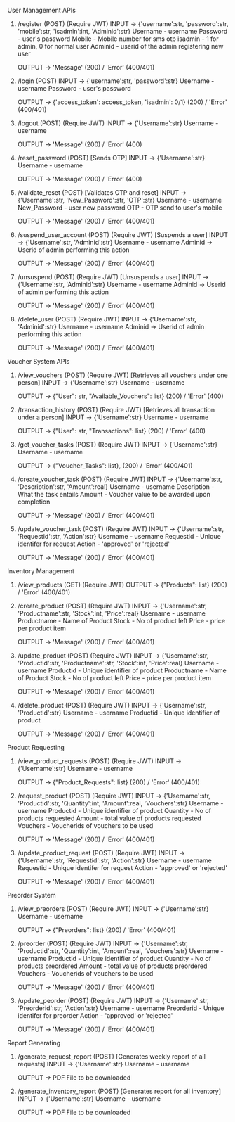 User Management APIs

 1. /register (POST) (Require JWT)
    INPUT -> {'username':str, 'password':str, 'mobile':str, 'isadmin':int, 'Adminid':str} 
        Username - username
        Password - user's password
        Mobile - Mobile number for sms otp
        isadmin - 1 for admin, 0 for normal user
        Adminid - userid of the admin registering new user

    OUTPUT -> 'Message' (200) / 'Error' (400/401)

 2. /login (POST)
    INPUT -> {'username':str, 'password':str}
        Username - username
        Password - user's password
    
    OUTPUT -> {'access_token': access_token, 'isadmin': 0/1} (200) / 'Error' (400/401)

 3. /logout (POST) (Require JWT)
    INPUT -> {'Username':str}
        Username - username
    
    OUTPUT -> 'Message' (200) / 'Error' (400)

 4. /reset_password (POST)     [Sends OTP]
    INPUT -> {'Username':str}
        Username - username
    
    OUTPUT -> 'Message' (200) / 'Error' (400)

 5. /validate_reset (POST)      [Validates OTP and reset]
    INPUT -> {'Username':str, 'New_Password':str, 'OTP':str}
        Username - username
        New_Password - user new password
        OTP - OTP send to user's mobile

    OUTPUT -> 'Message' (200) / 'Error' (400/401)

 6. /suspend_user_account (POST) (Require JWT)       [Suspends a user]
    INPUT -> {'Username':str, 'Adminid':str}
        Username - username
        Adminid -> Userid of admin performing this action
    
    OUTPUT -> 'Message' (200) / 'Error' (400/401)

 7. /unsuspend (POST)  (Require JWT)       [Unsuspends a user]
    INPUT -> {'Username':str, 'Adminid':str}
        Username - username
        Adminid -> Userid of admin performing this action
    
    OUTPUT -> 'Message' (200) / 'Error' (400/401)

 8. /delete_user (POST)  (Require JWT)
    INPUT -> {'Username':str, 'Adminid':str}
        Username - username
        Adminid -> Userid of admin performing this action
    
    OUTPUT -> 'Message' (200) / 'Error' (400/401)



Voucher System APIs

 1. /view_vouchers (POST)  (Require JWT)     [Retrieves all vouchers under one person]
    INPUT -> {'Username':str}
        Username - username

    OUTPUT -> {"User": str, "Available_Vouchers": list} (200) / 'Error' (400)

 2. /transaction_history (POST) (Require JWT)     [Retrieves all transaction under a person]
    INPUT -> {'Username':str}
        Username - username

    OUTPUT -> {"User": str, "Transactions": list} (200) / 'Error' (400)

 3. /get_voucher_tasks (POST) (Require JWT)
    INPUT -> {'Username':str}
        Username - username
    
    OUTPUT -> {"Voucher_Tasks": list}, (200) / 'Error' (400/401)

 4. /create_voucher_task (POST) (Require JWT)
    INPUT -> {'Username':str, 'Description':str, 'Amount':real}
        Username - username
        Description - What the task entails
        Amount - Voucher value to be awarded upon completion
    
    OUTPUT -> 'Message' (200) / 'Error' (400/401)

 5. /update_voucher_task (POST) (Require JWT)
    INPUT -> {'Username':str, 'Requestid':str, 'Action':str}
        Username - username
        Requestid - Unique identifer for request
        Action - 'approved' or 'rejected'
    
    OUTPUT -> 'Message' (200) / 'Error' (400/401)



Inventory Management

 1. /view_products (GET) (Require JWT)
    OUTPUT -> {"Products": list} (200) / 'Error' (400/401)

 2. /create_product (POST) (Require JWT)
    INPUT -> {'Username':str, 'Productname':str, 'Stock':int, 'Price':real}
        Username - username
        Productname - Name of Product
        Stock - No of product left
        Price - price per product item
    
    OUTPUT -> 'Message' (200) / 'Error' (400/401)

 3. /update_product (POST) (Require JWT)
    INPUT -> {'Username':str, 'Productid':str, 'Productname':str, 'Stock':int, 'Price':real}
        Username - username
        Productid - Unique identifier of product
        Productname - Name of Product
        Stock - No of product left
        Price - price per product item
    
    OUTPUT -> 'Message' (200) / 'Error' (400/401)

 4. /delete_product (POST) (Require JWT)
    INPUT -> {'Username':str, 'Productid':str}
        Username - username
        Productid - Unique identifier of product
    
    OUTPUT -> 'Message' (200) / 'Error' (400/401)



Product Requesting

 1. /view_product_requests (POST) (Require JWT)
    INPUT -> {'Username':str}
        Username - username

    OUTPUT -> {"Product_Requests": list} (200) / 'Error' (400/401)

 2. /request_product (POST) (Require JWT)
    INPUT -> {'Username':str, 'Productid':str, 'Quantity':int, 'Amount':real, 'Vouchers':str}
        Username - username
        Productid - Unique identifier of product
        Quantity - No of products requested
        Amount - total value of products requested
        Vouchers - Voucherids of vouchers to be used
    
    OUTPUT -> 'Message' (200) / 'Error' (400/401)

 3. /update_product_request (POST) (Require JWT)
    INPUT -> {'Username':str, 'Requestid':str, 'Action':str}
        Username - username
        Requestid - Unique identifer for request
        Action - 'approved' or 'rejected'
    
    OUTPUT -> 'Message' (200) / 'Error' (400/401)



Preorder System

 1. /view_preorders (POST) (Require JWT)
    INPUT -> {'Username':str}
        Username - username

    OUTPUT -> {"Preorders": list} (200) / 'Error' (400/401)

 2. /preorder (POST) (Require JWT)
    INPUT -> {'Username':str, 'Productid':str, 'Quantity':int, 'Amount':real, 'Vouchers':str}
        Username - username
        Productid - Unique identifier of product
        Quantity - No of products preordered
        Amount - total value of products preordered
        Vouchers - Voucherids of vouchers to be used
    
    OUTPUT -> 'Message' (200) / 'Error' (400/401)

 3. /update_peorder (POST) (Require JWT)
    INPUT -> {'Username':str, 'Preorderid':str, 'Action':str}
        Username - username
        Preorderid - Unique identifer for preorder
        Action - 'approved' or 'rejected'
    
    OUTPUT -> 'Message' (200) / 'Error' (400/401)



Report Generating

 1. /generate_request_report (POST)     [Generates weekly report of all requests]
    INPUT -> {'Username':str}
        Username - username
    
    OUTPUT -> PDF File to be downloaded

 2. /generate_inventory_report (POST)       [Generates report for all inventory]
    INPUT -> {'Username':str}
        Username - username
    
    OUTPUT -> PDF File to be downloaded